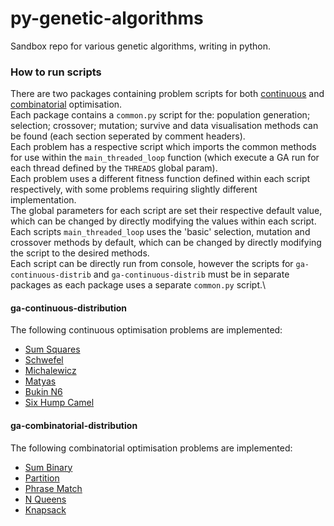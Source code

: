 # py-genetic-algorithms
Sandbox repo for various genetic algorithms, writing in python.

### How to run scripts

There are two packages containing problem scripts for both [continuous](https://github.com/jounaidr/py-genetic-algorithms/tree/master/ga-continuous-distrib) and [combinatorial](https://github.com/jounaidr/py-genetic-algorithms/tree/master/ga-combinatorial-distrib) optimisation.\
Each package contains a `common.py` script for the: population generation; selection; crossover; mutation; survive and data visualisation methods can be found (each section seperated by comment headers).\
Each problem has a respective script which imports the common methods for use within the `main_threaded_loop` function (which execute a GA run for each thread defined by the `THREADS` global param).\
Each problem uses a different fitness function defined within each script respectively, with some problems requiring slightly different implementation.\
The global parameters for each script are set their respective default value, which can be changed by directly modifying the values within each script.\
Each scripts `main_threaded_loop` uses the 'basic' selection, mutation and crossover methods by default, which can be changed by directly modifying the script to the desired methods.\
Each script can be directly run from console, however the scripts for `ga-continuous-distrib` and `ga-continuous-distrib` must be in separate packages as each package uses a separate `common.py` script.\ 

#### ga-continuous-distribution

The following continuous optimisation problems are implemented:
- [Sum Squares](https://github.com/jounaidr/py-genetic-algorithms/blob/master/ga-continuous-distrib/sum-squares.py)
- [Schwefel](https://github.com/jounaidr/py-genetic-algorithms/blob/master/ga-continuous-distrib/schwefel.py)
- [Michalewicz](https://github.com/jounaidr/py-genetic-algorithms/blob/master/ga-continuous-distrib/michalewicz.py)
- [Matyas](https://github.com/jounaidr/py-genetic-algorithms/blob/master/ga-continuous-distrib/matyas.py)
- [Bukin N6](https://github.com/jounaidr/py-genetic-algorithms/blob/master/ga-continuous-distrib/bukin-6.py)
- [Six Hump Camel](https://github.com/jounaidr/py-genetic-algorithms/blob/master/ga-continuous-distrib/six-hump-camel.py)

#### ga-combinatorial-distribution

The following combinatorial optimisation problems are implemented:
- [Sum Binary](https://github.com/jounaidr/py-genetic-algorithms/blob/master/ga-combinatorial-distrib/sum-binary.py)
- [Partition](https://github.com/jounaidr/py-genetic-algorithms/blob/master/ga-combinatorial-distrib/partition.py)
- [Phrase Match](https://github.com/jounaidr/py-genetic-algorithms/blob/master/ga-combinatorial-distrib/phrase-match.py)
- [N Queens](https://github.com/jounaidr/py-genetic-algorithms/blob/master/ga-combinatorial-distrib/n-queen.py)
- [Knapsack](https://github.com/jounaidr/py-genetic-algorithms/blob/master/ga-combinatorial-distrib/knapsack.py)
